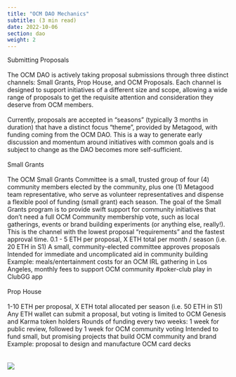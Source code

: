 ```yaml
---
title: "OCM DAO Mechanics"
subtitle: (3 min read)
date: 2022-10-06
section: dao
weight: 2
---
```


Submitting Proposals
\
\
The OCM DAO is actively taking proposal submissions through three distinct channels: Small Grants, Prop House, and OCM Proposals. Each channel is designed to support initiatives of a different size and scope, allowing a wide range of proposals to get the requisite attention and consideration they deserve from OCM members.
\
\
Currently, proposals are accepted in “seasons” (typically 3 months in duration) that have a distinct focus “theme”, provided by Metagood, with funding coming from the OCM DAO. This is a way to generate early discussion and momentum around initiatives with common goals and is subject to change as the DAO becomes more self-sufficient.
\
\
Small Grants 
\
\
The OCM Small Grants Committee is a small, trusted group of four (4) community members elected by the community, plus one (1) Metagood team representative, who serve as volunteer representatives and dispense a flexible pool of funding (small grant) each season. The goal of the Small Grants program is to provide swift support for community initiatives that don’t need a full OCM Community membership vote, such as local gatherings, events or brand building experiments (or anything else, really!). This is the channel with the lowest proposal “requirements” and the fastest approval time.
0.1 - 5 ETH per proposal, X ETH total per month / season (i.e. 20 ETH in S1) 
A small, community-elected committee approves proposals 
Intended for immediate and uncomplicated aid in community building 
Example: meals/entertainment costs for an OCM IRL gathering in Los Angeles, monthly fees to support OCM community #poker-club play in ClubGG app
\
\
Prop House
\
\
1-10 ETH per proposal, X ETH total allocated per season (i.e. 50 ETH in S1) 
Any ETH wallet can submit a proposal, but voting is limited to OCM Genesis and Karma token holders 
Rounds of funding every two weeks: 1 week for public review, followed by 1 week for OCM community voting 
Intended to fund small, but promising projects that build OCM community and brand 
Example: proposal to design and manufacture OCM card decks
\
\
\
![](img/ocmprophouse.png)

